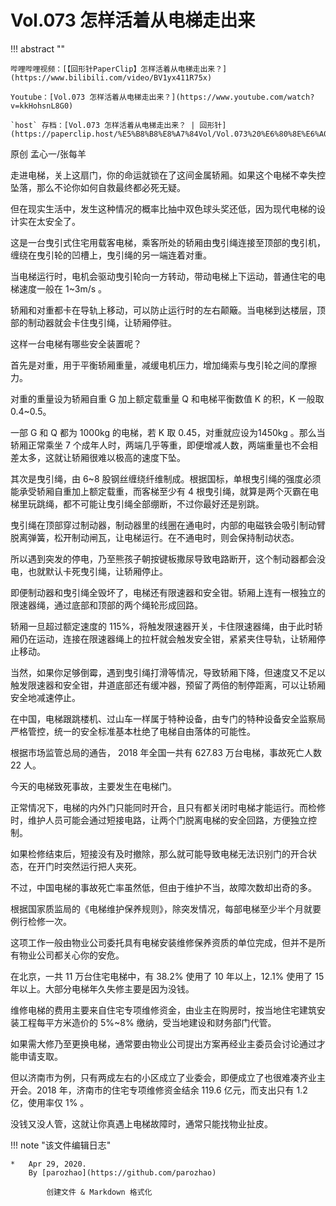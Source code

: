 # Vol.073 怎样活着从电梯走出来

!!! abstract ""

	哔哩哔哩视频：[【回形针PaperClip】怎样活着从电梯走出来？](https://www.bilibili.com/video/BV1yx411R75x)
	
	Youtube：[Vol.073 怎样活着从电梯走出来？](https://www.youtube.com/watch?v=kkHohsnL8G0)
	
	`host` 存档：[Vol.073 怎样活着从电梯走出来？ | 回形针](https://paperclip.host/%E5%B8%B8%E8%A7%84Vol/Vol.073%20%E6%80%8E%E6%A0%B7%E6%B4%BB%E7%9D%80%E4%BB%8E%E7%94%B5%E6%A2%AF%E8%B5%B0%E5%87%BA%E6%9D%A5%EF%BC%9F%EF%BD%9C%E5%9B%9E%E5%BD%A2%E9%92%88.mp4)

原创 孟心一/张每羊

走进电梯，关上这扇门，你的命运就锁在了这间金属轿厢。如果这个电梯不幸失控坠落，那么不论你如何自救最终都必死无疑。

但在现实生活中，发生这种情况的概率比抽中双色球头奖还低，因为现代电梯的设计实在太安全了。

这是一台曳引式住宅用载客电梯，乘客所处的轿厢由曳引绳连接至顶部的曳引机，缠绕在曳引轮的凹槽上，曳引绳的另一端连着对重。

当电梯运行时，电机会驱动曳引轮向一方转动，带动电梯上下运动，普通住宅的电梯速度一般在 1~3m/s 。

轿厢和对重都卡在导轨上移动，可以防止运行时的左右颠簸。当电梯到达楼层，顶部的制动器就会卡住曳引绳，让轿厢停驻。

这样一台电梯有哪些安全装置呢？

首先是对重，用于平衡轿厢重量，减缓电机压力，增加绳索与曳引轮之间的摩擦力。

对重的重量设为轿厢自重 G 加上额定载重量 Q 和电梯平衡数值 K 的积，K 一般取 0.4~0.5。

一部 G 和 Q 都为 1000kg 的电梯，若 K 取 0.45，对重就应设为1450kg 。那么当轿厢正常乘坐 7 个成年人时，两端几乎等重，即便增减人数，两端重量也不会相差太多，这就让轿厢很难以极高的速度下坠。

其次是曳引绳，由 6~8 股钢丝缠绕纤维制成。根据国标，单根曳引绳的强度必须能承受轿厢自重加上额定载重，而客梯至少有 4 根曳引绳，就算是两个灭霸在电梯里玩跳绳，都不可能让曳引绳全部绷断，不过你最好还是别跳。

曳引绳在顶部穿过制动器，制动器里的线圈在通电时，内部的电磁铁会吸引制动臂脱离弹簧，松开制动闸瓦，让电梯运行。在不通电时，则会保持制动状态。

所以遇到突发的停电，乃至熊孩子朝按键板撒尿导致电路断开，这个制动器都会没电，也就默认卡死曳引绳，让轿厢停止。

即便制动器和曳引绳全毁坏了，电梯还有限速器和安全钳。轿厢上连有一根独立的限速器绳，通过底部和顶部的两个绳轮形成回路。

轿厢一旦超过额定速度的 115%，将触发限速器开关，卡住限速器绳，由于此时轿厢仍在运动，连接在限速器绳上的拉杆就会触发安全钳，紧紧夹住导轨，让轿厢停止移动。

当然，如果你足够倒霉，遇到曳引绳打滑等情况，导致轿厢下降，但速度又不足以触发限速器和安全钳，井道底部还有缓冲器，预留了两倍的制停距离，可以让轿厢安全地减速停止。

在中国，电梯跟跳楼机、过山车一样属于特种设备，由专门的特种设备安全监察局严格管控，统一的安全标准基本杜绝了电梯自由落体的可能性。

根据市场监管总局的通告， 2018 年全国一共有 627.83 万台电梯，事故死亡人数 22 人。

今天的电梯致死事故，主要发生在电梯门。

正常情况下，电梯的内外门只能同时开合，且只有都关闭时电梯才能运行。而检修时，维护人员可能会通过短接电路，让两个门脱离电梯的安全回路，方便独立控制。

如果检修结束后，短接没有及时撤除，那么就可能导致电梯无法识别门的开合状态，在开门时突然运行把人夹死。

不过，中国电梯的事故死亡率虽然低，但由于维护不当，故障次数却出奇的多。

根据国家质监局的《电梯维护保养规则》，除突发情况，每部电梯至少半个月就要例行检修一次。

这项工作一般由物业公司委托具有电梯安装维修保养资质的单位完成，但并不是所有物业公司都关心你的安危。

在北京，一共 11 万台住宅电梯中，有 38.2% 使用了 10 年以上，12.1% 使用了 15 年以上。大部分电梯年久失修主要是因为没钱。

维修电梯的费用主要来自住宅专项维修资金，由业主在购房时，按当地住宅建筑安装工程每平方米造价的 5%~8% 缴纳，受当地建设和财务部门代管。

如果需大修乃至更换电梯，通常要由物业公司提出方案再经业主委员会讨论通过才能申请支取。

但以济南市为例，只有两成左右的小区成立了业委会，即便成立了也很难凑齐业主开会。2018 年，济南市的住宅专项维修资金结余 119.6 亿元，而支出只有 1.2 亿，使用率仅 1% 。

没钱又没人管，这就让你真遇上电梯故障时，通常只能找物业扯皮。

!!! note "该文件编辑日志"

	* 	Apr 29, 2020.
		By [parozhao](https://github.com/parozhao)
	
			创建文件 & Markdown 格式化
